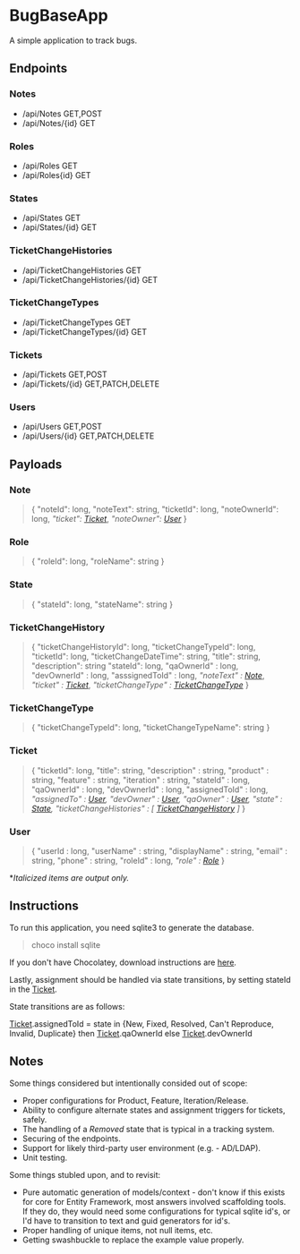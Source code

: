 # BugBaseApp

A simple application to track bugs.

## Endpoints

### Notes

* /api/Notes GET,POST
* /api/Notes/{id} GET
  
### Roles

* /api/Roles GET
* /api/Roles{id} GET

### States

* /api/States GET
* /api/States/{id} GET

### TicketChangeHistories

* /api/TicketChangeHistories GET
* /api/TicketChangeHistories/{id} GET

### TicketChangeTypes

* /api/TicketChangeTypes GET
* /api/TicketChangeTypes/{id} GET

### Tickets

* /api/Tickets GET,POST
* /api/Tickets/{id} GET,PATCH,DELETE

### Users

* /api/Users GET,POST
* /api/Users/{id} GET,PATCH,DELETE

## Payloads

### Note

>{
>    "noteId": long,
>   "noteText": string,
>   "ticketId": long,
>   "noteOwnerId": long,
>   *"ticket": [Ticket](#ticket)*,
>    *"noteOwner": [User](#user)*
>}

### Role



>{
>    "roleId": long,
>    "roleName": string
>}

### State

>{
>    "stateId": long,
>    "stateName": string
>}

### TicketChangeHistory

>{
>    "ticketChangeHistoryId": long,
>    "ticketChangeTypeId": long,
>    "ticketId": long,
>    "ticketChangeDateTime": string,
>    "title": string,
>    "description": string
>    "stateId": long,
>    "qaOwnerId" : long,
>    "devOwnerId" : long,
>    "asssignedToId" : long,
>    *"noteText" : [Note](#note)*,
>    *"ticket" : [Ticket](#ticket)*,
>    *"ticketChangeType" : [TicketChangeType](#ticketchangetype)*
>}

### TicketChangeType

>{
>    "ticketChangeTypeId": long,
>    "ticketChangeTypeName": string
>}

### Ticket


>{
>    "ticketId": long,
>    "title": string,
>    "description" : string,
>    "product" : string,
>    "feature" : string,
>    "iteration" : string,
>    "stateId" : long,
>    "qaOwnerId" : long,
>    "devOwnerId" : long,
>    "assignedToId" : long,
>    *"assignedTo" : [User](#user),*
>    *"devOwner" : [User](#user),*
>    *"qaOwner" : [User](#user),*
>    *"state" : [State](#state),*
>    *"ticketChangeHistories" : [ [TicketChangeHistory](#ticketchangehistory) ]*
>}

### User

>{
>    "userId : long,
>    "userName" : string,
>    "displayName" : string,
>    "email" : string,
>    "phone" : string,
>    "roleId" : long,
>    *"role" : [Role](#role)*
>}

**Italicized items are output only.*

## Instructions

To run this application, you need sqlite3 to generate the database.

> choco install sqlite

If you don't have Chocolatey, download instructions are [here](https://chocolatey.org/install#individual).

Lastly, assignment should be handled via state transitions, by setting stateId in the [Ticket](#ticket).

State transitions are as follows:

[Ticket](#ticket).assignedToId = state in {New, Fixed, Resolved, Can't Reproduce, Invalid, Duplicate} then [Ticket](#ticket).qaOwnerId else [Ticket](#ticket).devOwnerId


## Notes

Some things considered but intentionally consided out of scope:

* Proper configurations for Product, Feature, Iteration/Release.
* Ability to configure alternate states and assignment triggers for tickets, safely.
* The handling of a *Removed* state that is typical in a tracking system.
* Securing of the endpoints.
* Support for likely third-party user environment (e.g. - AD/LDAP).
* Unit testing.

Some things stubled upon, and to revisit:

* Pure automatic generation of models/context - don't know if this exists for core for Entity Framework, most answers involved scaffolding tools.  If they do, they would need some configurations for typical sqlite id's, or I'd have to transition to text and guid generators for id's.
* Proper handling of unique items, not null items, etc.
* Getting swashbuckle to replace the example value properly.